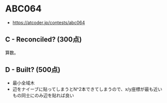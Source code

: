 # ABC064
* https://atcoder.jp/contests/abc064


## C - Reconciled? (300点)
算数。


## D - Built? (500点)
* 最小全域木
* 辺をナイーブに貼ってしまうとN^2本できてしまうので、x/y座標が最も近いもの同士にのみ辺を貼れば良い
